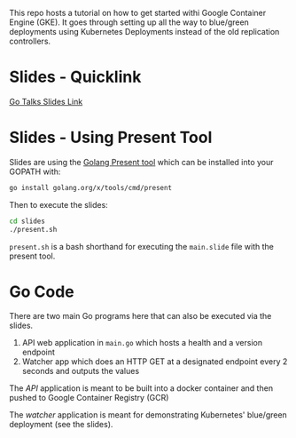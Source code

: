 This repo hosts a tutorial on how to get started withi Google Container Engine (GKE).
It goes through setting up all the way to blue/green deployments using Kubernetes Deployments instead of the old replication controllers.

# Slides - Quicklink

[Go Talks Slides Link](http://go-talks.appspot.com/github.com/serinth/gke-example-go/slides/main.slide#1)

# Slides - Using Present Tool

Slides are using the [Golang Present tool](https://godoc.org/golang.org/x/tools/present) which can be installed into your GOPATH with:

```bash
go install golang.org/x/tools/cmd/present
```

Then to execute the slides:

```bash
cd slides
./present.sh
```

`present.sh` is a bash shorthand for executing the `main.slide` file with the present tool.

# Go Code

There are two main Go programs here that can also be executed via the slides.

1. API web application in `main.go` which hosts a health and a version endpoint
2. Watcher app which does an HTTP GET at a designated endpoint every 2 seconds and outputs the values

The *API* application is meant to be built into a docker container and then pushed to Google Container Registry (GCR)

The *watcher* application is meant for demonstrating Kubernetes' blue/green deployment (see the slides).